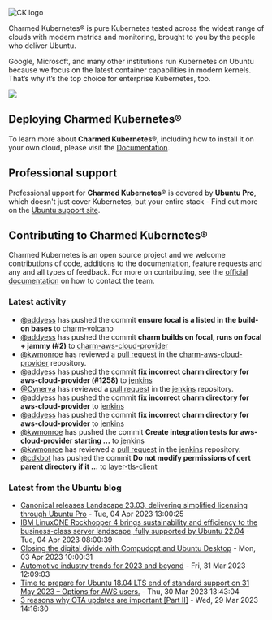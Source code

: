 ![CK logo](https://assets.ubuntu.com/v1/451d4cf4-Charmed+Kubernetes_RGB_onWhite_2022.svg)

Charmed Kubernetes® is pure Kubernetes tested across the widest range of clouds with modern metrics and monitoring, brought to you by the people who deliver Ubuntu.

Google, Microsoft, and many other institutions run Kubernetes on Ubuntu because we focus on the latest container capabilities in modern kernels. That’s why it’s the top choice for enterprise Kubernetes, too.

![](https://assets.ubuntu.com/v1/843c77b6-juju-at-a-glace.svg)

## Deploying Charmed Kubernetes®

To learn more about **Charmed Kubernetes**®, including how to install it on your own cloud, please visit the [Documentation][docs].

## Professional support

Professional upport for **Charmed Kubernetes**® is covered by **Ubuntu Pro**, which doesn't just cover Kubernetes, but your entire stack - Find out more on the [Ubuntu support site](https://ubuntu.com/support).

## Contributing to Charmed Kubernetes®

Charmed Kubernetes is an open source project and we welcome contributions of code, additions to the documentation, feature requests and any and all types of feedback. For more on contributing, see the [official documentation][get-in-touch] on how to contact the team.

<!-- LINKS -->
[docs]: https://ubuntu.com/kubernetes/docs
[get-in-touch]: https://ubuntu.com/kubernetes/docs/get-in-touch

### Latest activity

<!-- activity starts -->
 - [@addyess](https://github.com/addyess) has pushed the commit **ensure focal is a listed in the build-on bases** to [charm-volcano](https://github.com/charmed-kubernetes/charm-volcano)
 - [@addyess](https://github.com/addyess) has pushed the commit **charm builds on focal, runs on focal + jammy (#2)** to [charm-aws-cloud-provider](https://github.com/charmed-kubernetes/charm-aws-cloud-provider)
 - [@kwmonroe](https://github.com/kwmonroe) has reviewed a [pull request](https://github.com/charmed-kubernetes/charm-aws-cloud-provider/pull/2) in the [charm-aws-cloud-provider](https://github.com/charmed-kubernetes/charm-aws-cloud-provider) repository.
 - [@addyess](https://github.com/addyess) has pushed the commit **fix incorrect charm directory for aws-cloud-provider (#1258)** to [jenkins](https://github.com/charmed-kubernetes/jenkins)
 - [@Cynerva](https://github.com/Cynerva) has reviewed a [pull request](https://github.com/charmed-kubernetes/jenkins/pull/1258) in the [jenkins](https://github.com/charmed-kubernetes/jenkins) repository.
 - [@addyess](https://github.com/addyess) has pushed the commit **fix incorrect charm directory for aws-cloud-provider** to [jenkins](https://github.com/charmed-kubernetes/jenkins)
 - [@addyess](https://github.com/addyess) has pushed the commit **fix incorrect charm directory for aws-cloud-provider** to [jenkins](https://github.com/charmed-kubernetes/jenkins)
 - [@kwmonroe](https://github.com/kwmonroe) has pushed the commit **Create integration tests for aws-cloud-provider starting ...** to [jenkins](https://github.com/charmed-kubernetes/jenkins)
 - [@kwmonroe](https://github.com/kwmonroe) has reviewed a [pull request](https://github.com/charmed-kubernetes/jenkins/pull/1250) in the [jenkins](https://github.com/charmed-kubernetes/jenkins) repository.
 - [@cdkbot](https://github.com/cdkbot) has pushed the commit **Do not modify permissions of cert parent directory if it ...** to [layer-tls-client](https://github.com/charmed-kubernetes/layer-tls-client)
<!-- activity ends -->

<!-- roadmap starts -->

<!-- roadmap ends -->

### Latest from the Ubuntu blog

<!-- blog starts -->
* [Canonical releases Landscape 23.03, delivering simplified licensing through Ubuntu Pro](https://ubuntu.com//blog/canonical-releases-landscape-23-03-delivering-simplified-licensing-through-ubuntu-pro) - Tue, 04 Apr 2023 13:00:25 
* [IBM LinuxONE Rockhopper 4 brings sustainability and efficiency to the business-class server landscape, fully supported by Ubuntu 22.04](https://ubuntu.com//blog/ibm-linuxone-rockhopper-4-brings-sustainability-and-efficiency-to-the-business-class-server-landscape-fully-supported-by-ubuntu-22-04) - Tue, 04 Apr 2023 08:00:39 
* [Closing the digital divide with Compudopt and Ubuntu Desktop](https://ubuntu.com//blog/closing-the-digital-divide-compudopt-and-ubuntu-desktop) - Mon, 03 Apr 2023 10:00:31 
* [Automotive industry trends for 2023 and beyond](https://ubuntu.com//blog/automotive-industry-trends-for-2023-and-beyond) - Fri, 31 Mar 2023 12:09:03 
* [Time to prepare for Ubuntu 18.04 LTS end of standard support on 31 May 2023 – Options for AWS users.](https://ubuntu.com//blog/time-to-prepare-for-ubuntu-18-04-lts-end-of-standard-support-on-31-may-2023-options-for-aws-users) - Thu, 30 Mar 2023 13:43:04 
* [3 reasons why OTA updates are important [Part II]](https://ubuntu.com//blog/3-reasons-why-ota-updates-are-important-part-ii) - Wed, 29 Mar 2023 14:16:30 
<!-- blog ends -->
